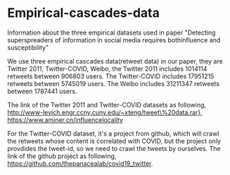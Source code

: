 # Empirical-cascades-data
Information about the three empirical datasets used in paper "Detecting superspreaders of information in social media requires bothinfluence and susceptibility"

We use three empirical cascades data(retweet data) in our paper, they are Twitter 2011, Twitter-COVID, Weibo, the Twitter 2011 includes 1014114 retweets between 906803 users. The Twitter-COVID includes 17951215 retweets between 5745019 users. The Weibo includes 31211347 retweets between 1787441 users. 

The link of the Twitter 2011 and Twitter-COVID datasets as following, http://www-levich.engr.ccny.cuny.edu/~xteng/tweet\%20data.rar}, https://www.aminer.cn/influencelocality

For the Twitter-COVID dataset, it's a project from github, which will crawl the retweets whose content is correlated with COVID, but the project only provdides the tweet-id, so we need to crawl the tweets by ourselves. The link of the github project as following, https://github.com/thepanacealab/covid19_twitter. 
